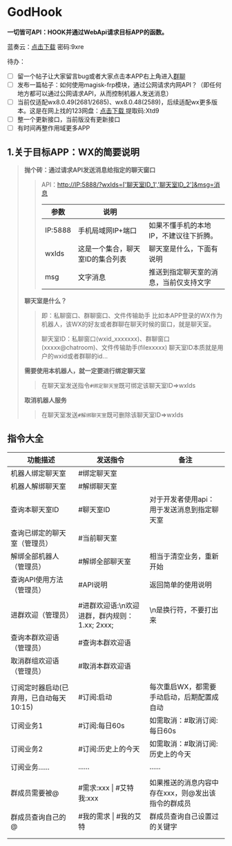 # GodHook
**一切皆可API：HOOK并通过WebApi请求目标APP的函数。**

蓝奏云：[点击下载](https://wwxz.lanzn.com/b028kizbja)
密码:9xre

待办：

- [ ] 留一个帖子让大家留言bug或者大家点击本APP右上角进入[群聊](https://t.me/god_hook_nnbs)
- [ ] 发布一篇帖子：如何使用magisk-frp模块，通过公网请求内网API？（即任何地方都可以通过公网请求API，从而控制机器人发送消息）
- [ ] 当前仅适配wx8.0.49(2681/2685)、wx8.0.48(2589)，后续适配wx更多版本。这是在网上找的123网盘：[点击下载 ](https://www.123pan.com/s/tAr8Vv-LpOCh.html)提取码:Xtd9
- [ ] 整一个更新接口，当前版没有更新接口
- [ ] 有时间再整作用域更多APP

## 1.关于目标APP：WX的简要说明

> **抛个砖：通过请求API发送消息给指定的聊天窗口**
>
> > API：[http://IP:5888/?wxIds=['聊天室ID_1','聊天室ID_2']&amp;msg=消息](http://IP:5888/?wxIds=['聊天室ID_1','聊天室ID_2']&amp;msg=消息)
> >
> > | 参数    | 说明                             |                                        |
> > | ------- | -------------------------------- | -------------------------------------- |
> > | IP:5888 | 手机局域网IP+端口                | 如果不懂手机的本地IP，不建议往下折腾。 |
> > | wxIds   | 这是一个集合，聊天室ID的集合列表 | 聊天室是什么，下面有说明               |
> > | msg     | 文字消息                         | 推送到指定聊天室的消息，当前仅支持文字 |
>
> **聊天室是什么？**
>
> > 即：私聊窗口、群聊窗口、文件传输助手
> > 比如本APP登录的WX作为机器人，该WX的好友或者群聊在聊天时候的窗口，就是聊天室。
> >
> > 聊天室ID：私聊窗口(wxid_xxxxxxx)、群聊窗口(xxxxx@chatroom)、文件传输助手(filexxxxx)
> > 聊天室ID本质就是用户的wxid或者群聊的id...
>
> **需要使用本机器人，就一定要进行绑定聊天室**
>
> > 在聊天室发送指令`#绑定聊天室`既可绑定该聊天室ID=>wxIds
>
> **取消机器人服务**
>
> > 在聊天室发送`#解绑聊天室`既可删除该聊天室ID=>wxIds
>

## 指令大全

| 功能描述                                | 发送指令                                      | 备注                                               |
| --------------------------------------- | --------------------------------------------- | -------------------------------------------------- |
| 机器人绑定聊天室                        | #绑定聊天室                                   |                                                    |
| 机器人解绑聊天室                        | #解绑聊天室                                   |                                                    |
| 查询本聊天室ID                          | #聊天室ID                                     | 对于开发者使用api：用于发送消息到指定聊天室        |
| 查询已绑定的聊天室（管理员）            | #当前聊天室                                   |                                                    |
| 解绑全部机器人（管理员）                | #解绑全部聊天室                               | 相当于清空业务，重新开始                           |
| 查询API使用方法（管理员）               | #API说明                                      | 返回简单的使用说明                                 |
|                                         |                                               |                                                    |
| 进群欢迎（管理员）                      | #进群欢迎语:\n欢迎进群，群内规则：1.xx; 2xxx; | \n是换行符，不要打出来                             |
| 查询本群欢迎语（管理员）                | #查询本群欢迎语                               |                                                    |
| 取消群组欢迎语（管理员）                | #取消本群欢迎语                               |                                                    |
|                                         |                                               |                                                    |
| 订阅定时器启动(已弃用，已自动每天10:15) | \#订阅:启动                                   | 每次重启WX，都需要手动启动，后期配置成自动         |
| 订阅业务1                               | #订阅:每日60s                                 | 如需取消：#取消订阅:每日60s                        |
| 订阅业务2                               | #订阅:历史上的今天                            | 如需取消：#取消订阅:历史上的今天                   |
| 订阅业务......                          | ......                                        | ......                                             |
|                                         |                                               |                                                    |
| 群成员需要被@                           | #需求:xxx \| #艾特我:xxx                      | 如果推送的消息内容中存在xxx，则@发出该指令的群成员 |
| 群成员查询自己的@                       | #我的需求 \| #我的艾特                        | 群成员查询自己设置过的关键字                       |
|                                         |                                               |                                                    |
|                                         |                                               |                                                    |


